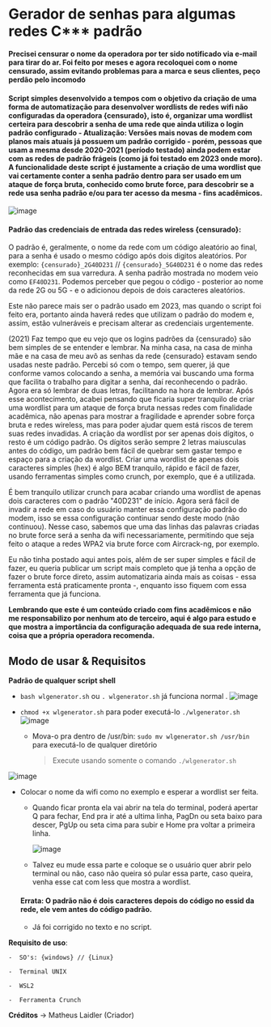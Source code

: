 # Gerador de senhas para algumas redes C*** padrão

**Precisei censurar o nome da operadora por ter sido notificado via e-mail para tirar do ar. Foi feito por meses e agora recoloquei com o nome censurado, assim evitando problemas para a marca e seus clientes, peço perdão pelo incomodo**

  #### Script simples desenvolvido a tempos com o objetivo da criação de uma forma de automatização para desenvolver wordlists de redes wifi não configuradas da operadora {censurado}, isto é, organizar uma wordlist certeira para descobrir a senha de uma rede que ainda utiliza o login padrão configurado - Atualização: Versões mais novas de modem com planos mais atuais já possuem um padrão corrigido - porém, pessoas que usam a mesma desde 2020-2021 (período testado) ainda podem estar com as redes de padrão frágeis (como já foi testado em 2023 onde moro). A funcionalidade deste script é justamente a criação de uma wordlist que vai certamente conter a senha padrão dentro para ser usado em um ataque de força bruta, conhecido como brute force, para descobrir se a rede usa senha padrão e/ou para ter acesso da mesma - fins acadêmicos.
![image](https://github.com/matheuslaidler/Gerador-Wordlist-WIFI/assets/76860503/ba9988d3-d31f-4959-a0de-06c9e987146d)


  
  #### Padrão das credenciais de entrada das redes wireless {censurado}:
  O padrão é, geralmente, o nome da rede com um código aleatório ao final, para a senha é usado o mesmo código após dois digitos aleatórios.
  Por exemplo: `{censurado}_2G40D231` // `{censurado}_5G40D231` é o nome das redes reconhecidas em sua varredura. A senha padrão mostrada no modem veio como `EF40D231`.
  Podemos perceber que pegou o código - posterior ao nome da rede 2G ou 5G - e o adicionou depois de dois caracteres aleatórios.
  
  Este não parece mais ser o padrão usado em 2023, mas quando o script foi feito era, portanto ainda haverá redes que utilizam o padrão do modem e, assim, estão vulneráveis e precisam alterar as credenciais urgentemente. 
  
  (2021) Faz tempo que eu vejo que os logins padrões da {censurado} são bem simples de se entender e lembrar.
  Na minha casa, na casa de minha mãe e na casa de meu avô as senhas da rede {censurado} estavam sendo usadas neste padrão. Percebi só com o tempo, sem querer, já que conforme vamos colocando a senha, a memória vai buscando uma forma que facilita o trabalho para digitar a senha, daí reconhecendo o padrão. Agora era só lembrar de duas letras, facilitando na hora de lembrar.
  Após esse acontecimento, acabei pensando que ficaria super tranquilo de criar uma wordlist para um ataque de força bruta nessas redes com finalidade acadêmica, não apenas para mostrar a fragilidade e aprender sobre força bruta e redes wireless, mas para poder ajudar quem está riscos de terem suas redes invadidas.
 A criação da wordlist por ser apenas dois dígitos, o resto é um código padrão. Os dígitos serão sempre 2 letras maiusculas antes do código, um padrão bem fácil de quebrar sem gastar tempo e espaço para a criação da wordlist.
  Criar uma wordlist de apenas dois caracteres simples (hex) é algo BEM tranquilo, rápido e fácil de fazer, usando ferramentas simples como crunch, por exemplo, que é a utilizada.
 
  É bem tranquilo utilizar crunch para acabar criando uma wordlist de apenas dois caracteres com o padrão "40D231" de início. 
  Agora será fácil de invadir a rede em caso do usuário manter essa configuração padrão do modem, isso se essa configuração continuar sendo deste modo (não continuou). 
  Nesse caso, sabemos que uma das linhas das palavras criadas no brute force será a senha da wifi necessariamente, permitindo que seja feito o ataque a redes WPA2 via brute force com Aircrack-ng, por exemplo.
  
  Eu não tinha postado aqui antes pois, além de ser super simples e fácil de fazer, eu queria publicar um script mais completo que já tenha a opção de fazer o brute force direto, assim automatizaria ainda mais as coisas - essa ferramenta está praticamente pronta -, enquanto isso fiquem com essa ferramenta que já funciona.

  **Lembrando que este é um conteúdo criado com fins acadêmicos e não me responsabilizo por nenhum ato de terceiro, aqui é algo para estudo e que mostra a importância da configuração adequada de sua rede interna, coisa que a própria operadora recomenda.**
 
  

## Modo de usar & Requisitos
**Padrão de qualquer script shell**
 -  `bash wlgenerator.sh` ou `. wlgenerator.sh` já funciona normal .
 ![image](https://user-images.githubusercontent.com/76860503/199819242-cb07284d-e6cc-4d73-ac91-e5d9293b0a72.png)
 
 -  `chmod +x wlgenerator.sh` para poder executá-lo `./wlgenerator.sh`
 ![image](https://user-images.githubusercontent.com/76860503/199819347-36fe84e0-f331-464d-9eae-80cd7f225ce2.png)
    - Mova-o pra dentro de /usr/bin: 
     `sudo mv wlgenerator.sh /usr/bin` para executá-lo de qualquer diretório
     
       > Execute usando somente o comando `./wlgenerator.sh`
       
  ![image](https://user-images.githubusercontent.com/76860503/199819530-58bb37a9-5fdc-4ba8-873f-6fe16f313e63.png)
 - Colocar o nome da wifi como no exemplo e esperar a wordlist ser feita.
   - Quando ficar pronta ela vai abrir na tela do terminal, poderá apertar Q para fechar, End pra ir até a ultima linha, PagDn ou seta baixo para descer, PgUp ou seta cima para subir e Home pra voltar a primeira linha. 
   
      ![image](https://user-images.githubusercontent.com/76860503/199819738-028f8d10-771d-46fb-bc27-9e39890f9217.png)
   
   - Talvez eu mude essa parte e coloque se o usuário quer abrir pelo terminal ou não, caso não queira só pular essa parte, caso queira, venha esse cat com less que mostra a wordlist.
    
    #### Errata: O padrão não é dois caracteres depois do código no essid da rede, ele vem antes do código padrão. 
    -  Já foi corrigido no texto e no script.
    
    
 **Requisito de uso**:
 
    -  SO's: {windows} // {Linux}
 
    -  Terminal UNIX
 
    -  WSL2 
 
    -  Ferramenta Crunch
 
 **Créditos** -> Matheus Laidler (Criador)
